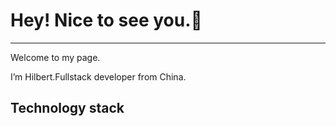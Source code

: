 # Hey! Nice to see you.👋

---

Welcome to my page.

I’m Hilbert.Fullstack developer from China.

## Technology stack
